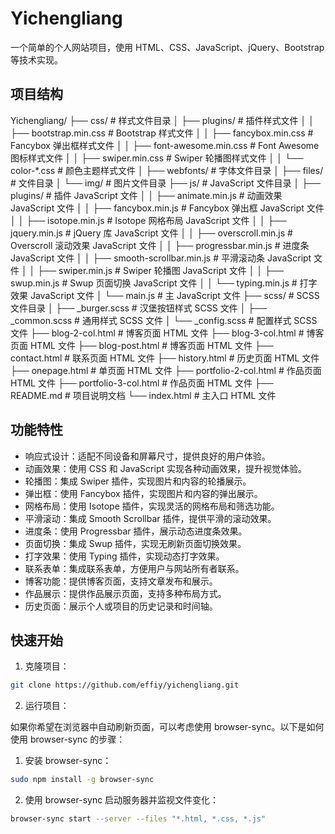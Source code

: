 # Yichengliang

一个简单的个人网站项目，使用 HTML、CSS、JavaScript、jQuery、Bootstrap 等技术实现。

## 项目结构

Yichengliang/
├── css/ # 样式文件目录
│ ├── plugins/ # 插件样式文件
│ │ ├── bootstrap.min.css # Bootstrap 样式文件
│ │ ├── fancybox.min.css # Fancybox 弹出框样式文件
│ │ ├── font-awesome.min.css # Font Awesome 图标样式文件
│ │ ├── swiper.min.css # Swiper 轮播图样式文件
│ │ └── color-\*.css # 颜色主题样式文件
│ ├── webfonts/ # 字体文件目录
│ ├── files/ # 文件目录
│ └── img/ # 图片文件目录
├── js/ # JavaScript 文件目录
│ ├── plugins/ # 插件 JavaScript 文件
│ │ ├── animate.min.js # 动画效果 JavaScript 文件
│ │ ├── fancybox.min.js # Fancybox 弹出框 JavaScript 文件
│ │ ├── isotope.min.js # Isotope 网格布局 JavaScript 文件
│ │ ├── jquery.min.js # jQuery 库 JavaScript 文件
│ │ ├── overscroll.min.js # Overscroll 滚动效果 JavaScript 文件
│ │ ├── progressbar.min.js # 进度条 JavaScript 文件
│ │ ├── smooth-scrollbar.min.js # 平滑滚动条 JavaScript 文件
│ │ ├── swiper.min.js # Swiper 轮播图 JavaScript 文件
│ │ ├── swup.min.js # Swup 页面切换 JavaScript 文件
│ │ └── typing.min.js # 打字效果 JavaScript 文件
│ └── main.js # 主 JavaScript 文件
├── scss/ # SCSS 文件目录
│ ├── \_burger.scss # 汉堡按钮样式 SCSS 文件
│ ├── \_common.scss # 通用样式 SCSS 文件
│ └── \_config.scss # 配置样式 SCSS 文件
├── blog-2-col.html # 博客页面 HTML 文件
├── blog-3-col.html # 博客页面 HTML 文件
├── blog-post.html # 博客页面 HTML 文件
├── contact.html # 联系页面 HTML 文件
├── history.html # 历史页面 HTML 文件
├── onepage.html # 单页面 HTML 文件
├── portfolio-2-col.html # 作品页面 HTML 文件
├── portfolio-3-col.html # 作品页面 HTML 文件
├── README.md # 项目说明文档
└── index.html # 主入口 HTML 文件

## 功能特性

- 响应式设计：适配不同设备和屏幕尺寸，提供良好的用户体验。
- 动画效果：使用 CSS 和 JavaScript 实现各种动画效果，提升视觉体验。
- 轮播图：集成 Swiper 插件，实现图片和内容的轮播展示。
- 弹出框：使用 Fancybox 插件，实现图片和内容的弹出展示。
- 网格布局：使用 Isotope 插件，实现灵活的网格布局和筛选功能。
- 平滑滚动：集成 Smooth Scrollbar 插件，提供平滑的滚动效果。
- 进度条：使用 Progressbar 插件，展示动态进度条效果。
- 页面切换：集成 Swup 插件，实现无刷新页面切换效果。
- 打字效果：使用 Typing 插件，实现动态打字效果。
- 联系表单：集成联系表单，方便用户与网站所有者联系。
- 博客功能：提供博客页面，支持文章发布和展示。
- 作品展示：提供作品展示页面，支持多种布局方式。
- 历史页面：展示个人或项目的历史记录和时间轴。

## 快速开始

1. 克隆项目：

```bash
git clone https://github.com/effiy/yichengliang.git
```

2. 运行项目：

如果你希望在浏览器中自动刷新页面，可以考虑使用 browser-sync。以下是如何使用 browser-sync 的步骤：

1. 安装 browser-sync：

```bash
sudo npm install -g browser-sync
```

2. 使用 browser-sync 启动服务器并监视文件变化：

```bash
browser-sync start --server --files "*.html, *.css, *.js"
```
